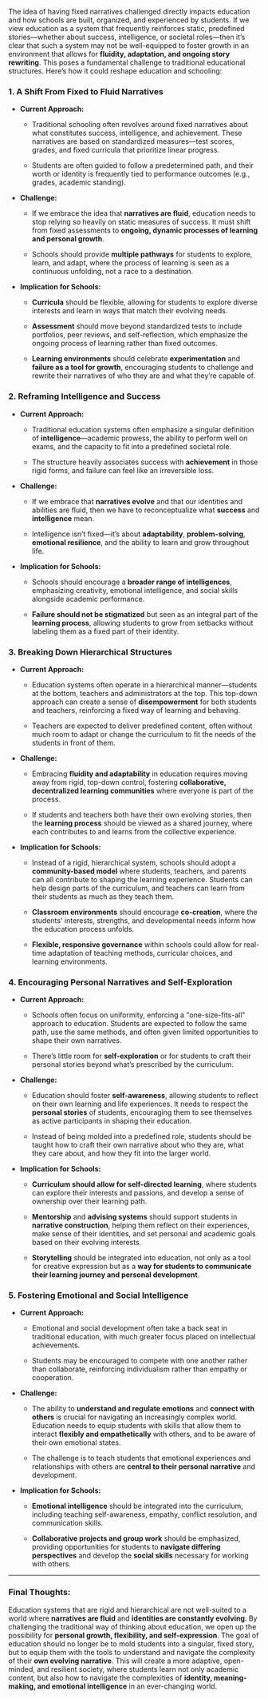 The idea of having fixed narratives challenged directly impacts education and how schools are built, organized, and experienced by students. If we view education as a system that frequently reinforces static, predefined stories—whether about success, intelligence, or societal roles—then it’s clear that such a system may not be well-equipped to foster growth in an environment that allows for **fluidity, adaptation, and ongoing story rewriting**. This poses a fundamental challenge to traditional educational structures. Here’s how it could reshape education and schooling:

### **1. A Shift From Fixed to Fluid Narratives**

- **Current Approach:**
    
    - Traditional schooling often revolves around fixed narratives about what constitutes success, intelligence, and achievement. These narratives are based on standardized measures—test scores, grades, and fixed curricula that prioritize linear progress.
        
    - Students are often guided to follow a predetermined path, and their worth or identity is frequently tied to performance outcomes (e.g., grades, academic standing).
        
- **Challenge:**
    
    - If we embrace the idea that **narratives are fluid**, education needs to stop relying so heavily on static measures of success. It must shift from fixed assessments to **ongoing, dynamic processes of learning and personal growth**.
        
    - Schools should provide **multiple pathways** for students to explore, learn, and adapt, where the process of learning is seen as a continuous unfolding, not a race to a destination.
        
- **Implication for Schools:**
    
    - **Curricula** should be flexible, allowing for students to explore diverse interests and learn in ways that match their evolving needs.
        
    - **Assessment** should move beyond standardized tests to include portfolios, peer reviews, and self-reflection, which emphasize the ongoing process of learning rather than fixed outcomes.
        
    - **Learning environments** should celebrate **experimentation** and **failure as a tool for growth**, encouraging students to challenge and rewrite their narratives of who they are and what they’re capable of.
        

### **2. Reframing Intelligence and Success**

- **Current Approach:**
    
    - Traditional education systems often emphasize a singular definition of **intelligence**—academic prowess, the ability to perform well on exams, and the capacity to fit into a predefined societal role.
        
    - The structure heavily associates success with **achievement** in those rigid forms, and failure can feel like an irreversible loss.
        
- **Challenge:**
    
    - If we embrace that **narratives evolve** and that our identities and abilities are fluid, then we have to reconceptualize what **success** and **intelligence** mean.
        
    - Intelligence isn’t fixed—it’s about **adaptability**, **problem-solving**, **emotional resilience**, and the ability to learn and grow throughout life.
        
- **Implication for Schools:**
    
    - Schools should encourage a **broader range of intelligences**, emphasizing creativity, emotional intelligence, and social skills alongside academic performance.
        
    - **Failure should not be stigmatized** but seen as an integral part of the **learning process**, allowing students to grow from setbacks without labeling them as a fixed part of their identity.
        

### **3. Breaking Down Hierarchical Structures**

- **Current Approach:**
    
    - Education systems often operate in a hierarchical manner—students at the bottom, teachers and administrators at the top. This top-down approach can create a sense of **disempowerment** for both students and teachers, reinforcing a fixed way of learning and behaving.
        
    - Teachers are expected to deliver predefined content, often without much room to adapt or change the curriculum to fit the needs of the students in front of them.
        
- **Challenge:**
    
    - Embracing **fluidity and adaptability** in education requires moving away from rigid, top-down control, fostering **collaborative, decentralized learning communities** where everyone is part of the process.
        
    - If students and teachers both have their own evolving stories, then the **learning process** should be viewed as a shared journey, where each contributes to and learns from the collective experience.
        
- **Implication for Schools:**
    
    - Instead of a rigid, hierarchical system, schools should adopt a **community-based model** where students, teachers, and parents can all contribute to shaping the learning experience. Students can help design parts of the curriculum, and teachers can learn from their students as much as they teach them.
        
    - **Classroom environments** should encourage **co-creation**, where the students' interests, strengths, and developmental needs inform how the education process unfolds.
        
    - **Flexible, responsive governance** within schools could allow for real-time adaptation of teaching methods, curricular choices, and learning environments.
        

### **4. Encouraging Personal Narratives and Self-Exploration**

- **Current Approach:**
    
    - Schools often focus on uniformity, enforcing a "one-size-fits-all" approach to education. Students are expected to follow the same path, use the same methods, and often given limited opportunities to shape their own narratives.
        
    - There’s little room for **self-exploration** or for students to craft their personal stories beyond what’s prescribed by the curriculum.
        
- **Challenge:**
    
    - Education should foster **self-awareness**, allowing students to reflect on their own learning and life experiences. It needs to respect the **personal stories** of students, encouraging them to see themselves as active participants in shaping their education.
        
    - Instead of being molded into a predefined role, students should be taught how to craft their own narrative about who they are, what they care about, and how they fit into the larger world.
        
- **Implication for Schools:**
    
    - **Curriculum should allow for self-directed learning**, where students can explore their interests and passions, and develop a sense of ownership over their learning path.
        
    - **Mentorship** and **advising systems** should support students in **narrative construction**, helping them reflect on their experiences, make sense of their identities, and set personal and academic goals based on their evolving interests.
        
    - **Storytelling** should be integrated into education, not only as a tool for creative expression but as a **way for students to communicate their learning journey and personal development**.
        

### **5. Fostering Emotional and Social Intelligence**

- **Current Approach:**
    
    - Emotional and social development often take a back seat in traditional education, with much greater focus placed on intellectual achievements.
        
    - Students may be encouraged to compete with one another rather than collaborate, reinforcing individualism rather than empathy or cooperation.
        
- **Challenge:**
    
    - The ability to **understand and regulate emotions** and **connect with others** is crucial for navigating an increasingly complex world. Education needs to equip students with skills that allow them to interact **flexibly and empathetically** with others, and to be aware of their own emotional states.
        
    - The challenge is to teach students that emotional experiences and relationships with others are **central to their personal narrative** and development.
        
- **Implication for Schools:**
    
    - **Emotional intelligence** should be integrated into the curriculum, including teaching self-awareness, empathy, conflict resolution, and communication skills.
        
    - **Collaborative projects and group work** should be emphasized, providing opportunities for students to **navigate differing perspectives** and develop the **social skills** necessary for working with others.
        

---

### **Final Thoughts:**

Education systems that are rigid and hierarchical are not well-suited to a world where **narratives are fluid** and **identities are constantly evolving**. By challenging the traditional way of thinking about education, we open up the possibility for **personal growth, flexibility, and self-expression**. The goal of education should no longer be to mold students into a singular, fixed story, but to equip them with the tools to understand and navigate the complexity of their **own evolving narrative**. This will create a more adaptive, open-minded, and resilient society, where students learn not only academic content, but also how to navigate the complexities of **identity, meaning-making, and emotional intelligence** in an ever-changing world.